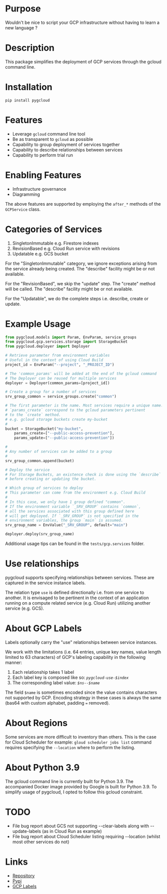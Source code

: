 # Purpose

Wouldn't be nice to script your GCP infrastructure without having to learn a new language ?

# Description

This package simplifies the deployment of GCP services through the gcloud command line.

# Installation

`pip install pygcloud`

# Features

* Leverage `gcloud` command line tool
* Be as transparent to `gcloud` as possible
* Capability to group deployment of services together
* Capability to describe relationships between services
* Capability to perform trial run

# Enabling Features 

* Infrastructure governance
* Diagramming

The above features are supported by employing the `after_*` methods of the `GCPService` class.

# Categories of Services

1. SingletonImmutable e.g. Firestore indexes
2. RevisionBased e.g. Cloud Run service with revisions
3. Updatable e.g. GCS bucket

For the "SingletonImmutable" category, we ignore exceptions arising from the service already being created. The "describe" facility might be or not available.

For the "RevisionBased", we skip the "update" step. The "create" method will be called. The "describe" facility might be or not available.

For the "Updatable", we do the complete steps i.e. describe, create or update.

# Example Usage

```python
from pygcloud.models import Param, EnvParam, service_groups
from pygcloud.gcp.services.storage import StorageBucket
from pygcloud.deployer import Deployer

# Retrieve parameter from environment variables
# Useful in the context of using Cloud Build
project_id = EnvParam("--project", "_PROJECT_ID")

# The 'common_params' will be added at the end of the gcloud command
# The Deployer can be reused for multiple services
deployer = Deployer(common_params=[project_id])

# Create a group for a number of services
srv_group_common = service_groups.create("common")

# The first parameter is the name. Most services require a unique name.
# `params_create` correspond to the gcloud parameters pertinent
# to the `create` method.
# e.g. gcloud storage buckets create my-bucket
#
bucket = StorageBucket("my-bucket",
    params_create=["--public-access-prevention"],
    params_update=["--public-access-prevention"])

#
# Any number of services can be added to a group
#
srv_group_common.append(bucket)

# Deploy the service
# For Storage Buckets, an existence check is done using the `describe` gcloud command
# before creating or updating the bucket.

# Which group of services to deploy
# This parameter can come from the environment e.g. Cloud Build
#
# In this case, we only have 1 group defined "common".
# If the environment variable `_SRV_GROUP` contains `common`,
# all the services associated with this group defined here
# will get deployed. If `_SRV_GROUP` is not specified in the
# environment variables, the group `main` is assumed.
srv_group_name = EnvValue("_SRV_GROUP", default="main")

deployer.deploy(srv_group_name)
```

Additional usage tips can be found in the `tests/gcp.services` folder.

# Use relationships

pygcloud supports specifying relationships between services. These are captured in the service instance labels.

The relation type `use` is defined directionally i.e. from one service to another. It is envisaged to be pertinent in the context of an application running on a compute related service (e.g. Cloud Run) utilizing another service (e.g. GCS).

# About GCP Labels

Labels optionally carry the "use" relationships between service instances.

We work with the limitations (i.e. 64 entries, unique key names, value length limited to 63 characters) of GCP's labeling capability in the following manner:

1. Each relationship takes 1 label
2. Each label key is composed like so:  *`pygcloud-use-$index`*
3. The corresponding label value:  *`$ns--$name`*

The field `$name` is sometimes encoded since the value contains characters not supported by GCP. Encoding strategy in these cases is always the same (bas64 with custom alphabet, padding `=` removed).

# About Regions

Some services are more difficult to inventory than others. This is the case for Cloud Scheduler for example: `gloud scheduler jobs list` command requires specifying the `--location` where to perform the listing.

# About Python 3.9

The gcloud command line is currently built for Python 3.9. The accompanied Docker image provided by Google is built for Python 3.9. To simplify usage of pygcloud, I opted to follow this gcloud constraint.

# TODO

* File bug report about GCS not supporting --clear-labels along with --update-labels (as in Cloud Run as example)
* File bug report about Cloud Scheduler listing requiring --location (whilst most other services do not)

# Links

* [Repository](https://github.com/jldupont/pygcloud)
* [Pypi](https://pypi.org/project/pygcloud/)
* [GCP Labels](https://cloud.google.com/compute/docs/labeling-resources)
